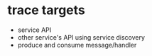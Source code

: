 
# trace targets
- service API
- other service's API using service discovery
- produce and consume message/handler

